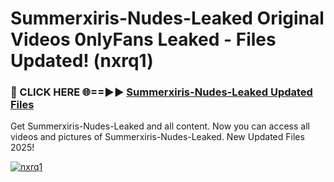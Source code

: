 # Summerxiris-Nudes-Leaked Original Videos 0nlyFans Leaked - Files Updated! (nxrq1)

<h3>🔴 CLICK HERE 🌐==►► <a href="https://tinyurl.com/4mcuefdz" rel="nofollow">Summerxiris-Nudes-Leaked Updated Files</a></h3>

Get Summerxiris-Nudes-Leaked and all content. Now you can access all videos and pictures of Summerxiris-Nudes-Leaked. New Updated Files 2025!

[![nxrq1](https://i.imgur.com/StAQSOY.gif)](https://tinyurl.com/4mcuefdz)
